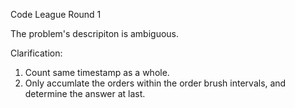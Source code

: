 Code League Round 1 <br />

The problem's descripiton is ambiguous.

Clarification: 

1. Count same timestamp as a whole.
2. Only accumlate the orders within the order brush intervals, and determine the answer at last. 
